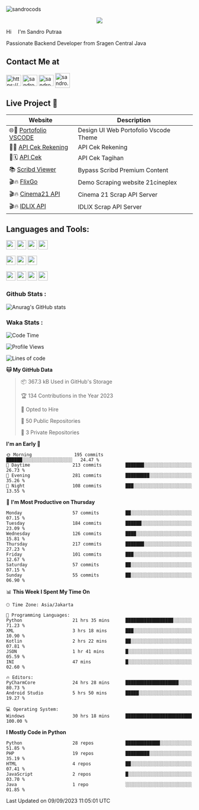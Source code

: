 

![sandrocods](https://cardivo.vercel.app/api?name=Martinus%20Krisandro%20Perdana%20Putra&description=Junior%20Backend%20Developer&image=https://avatars.githubusercontent.com/u/59155826?v=4&backgroundColor=%23ecf0f1)
<p align="center" style="p3">
<a href="https://github.com/antonkomarev/github-profile-views-counter">
    <img align="center"  src="https://komarev.com/ghpvc/?username=sandrocods&style=for-the-badge">
</a>
</p>

Hi <img src="https://media.giphy.com/media/hvRJCLFzcasrR4ia7z/giphy.gif" width="10px"> I'm Sandro Putraa

Passionate Backend Developer from Sragen Central Java

## Contact Me at

<p align="left">
    <a href="https://www.linkedin.com/in/sandro-putraa-34b80a19b/" target="blank"><img align="center" src="https://raw.githubusercontent.com/rahuldkjain/github-profile-readme-generator/master/src/images/icons/Social/linked-in-alt.svg" alt="https://www.linkedin.com/in/sandro-putraa-34b80a19b/" height="30" width="40" /></a>
    <a href="https://fb.com/sandro.putraaa" target="blank"><img align="center" src="https://raw.githubusercontent.com/rahuldkjain/github-profile-readme-generator/master/src/images/icons/Social/facebook.svg" alt="sandro.putraaa" height="30" width="40" /></a>
    <a href="https://instagram.com/sandro.putraa" target="blank"><img align="center" src="https://raw.githubusercontent.com/rahuldkjain/github-profile-readme-generator/master/src/images/icons/Social/instagram.svg" alt="sandro.putraa" height="30" width="40" /></a>
    <a href="https://wakatime.com/@sandrocods" target="blank"><img align="center" src="https://wakatime.com/static/img/wakatime-logo-text-vertical.png" alt="sandro.putraa" height="40" width="40" /></a>
   
</p>

## Live Project 🚀


| Website             | Description     |
| ----------------- | --- |
| 🌐👤 [Portofolio VSCODE](http://47.88.53.4:1872/porto/)| Design UI Web Portofolio Vscode Theme |
| 📑👤 [API Cek Rekening](http://47.88.53.4:3333/api/docs) | API Cek Rekening |
| 📑🗓 [API Cek](http://47.88.53.4:1111/api/docs) | API Cek Tagihan |
| 📚 [Scribd Viewer](http://sandroputraa.my.id/scribd/) | Bypass Scribd Premium Content |
| 🎬🔥 [FlixGo](https://testflsk.sandroputraa.com/) | Demo Scraping website 21cineplex  |
| 🎬🔥 [Cinema21 API](https://cinema-21-scrapper.vercel.app/) | Cinema 21 Scrap API Server |
| 🎬🔥 [IDLIX API](https://idlix-api.vercel.app/) | IDLIX Scrap API Server |



## Languages and Tools:

<img src="https://img.shields.io/badge/-Git-white?style=for-the-badge&logo=git" height="25" /></img>
<img src="https://img.shields.io/badge/-GitHub-white?style=for-the-badge&logo=github&logoColor=007ACC" height="25" /></img> <img src="https://img.shields.io/badge/-VS%20Code-white?style=for-the-badge&logo=visual-studio-code&logoColor=007ACC" height="25" /></img> <img src="https://img.shields.io/badge/-Pycharm-white?style=for-the-badge&logo=pycharm&logoColor=007ACC" height="25" /></img>

<img src="https://img.shields.io/badge/-Laravel-white?style=for-the-badge&logo=laravel&logoColor=007ACC" height="25" /></img>
<img src="https://img.shields.io/badge/-Flask-white?style=for-the-badge&logo=flask&logoColor=007ACC" height="25" /></img>
<img src="https://img.shields.io/badge/-Selenium-white?style=for-the-badge&logo=selenium&logoColor=007ACC" height="25" /></img>

<img src="https://img.shields.io/badge/-Python-white?style=for-the-badge&logo=python&logoColor=007ACC" height="25" /></img>
<img src="https://img.shields.io/badge/-Php-white?style=for-the-badge&logo=php&logoColor=007ACC" height="25" /></img>
<img src="https://img.shields.io/badge/-java-white?style=for-the-badge&logo=java&logoColor=007ACC" height="25" /></img>
<img src="https://img.shields.io/badge/-c++-white?style=for-the-badge&logo=c%2B%2B&logoColor=007ACC" height="25" /></img>



### Github Stats :
![Anurag's GitHub stats](https://github-readme-stats.vercel.app/api?username=sandrocods&show_icons=true&theme=transparent)


### Waka Stats :
<!--START_SECTION:waka-->
![Code Time](http://img.shields.io/badge/Code%20Time-1%2C087%20hrs%2046%20mins-blue)

![Profile Views](http://img.shields.io/badge/Profile%20Views-3-blue)

![Lines of code](https://img.shields.io/badge/From%20Hello%20World%20I%27ve%20Written-1.4%20million%20lines%20of%20code-blue)

**🐱 My GitHub Data** 

> 📦 367.3 kB Used in GitHub's Storage 
 > 
> 🏆 134 Contributions in the Year 2023
 > 
> 💼 Opted to Hire
 > 
> 📜 50 Public Repositories 
 > 
> 🔑 3 Private Repositories 
 > 
**I'm an Early 🐤** 

```text
🌞 Morning                195 commits         ██████░░░░░░░░░░░░░░░░░░░   24.47 % 
🌆 Daytime                213 commits         ███████░░░░░░░░░░░░░░░░░░   26.73 % 
🌃 Evening                281 commits         █████████░░░░░░░░░░░░░░░░   35.26 % 
🌙 Night                  108 commits         ███░░░░░░░░░░░░░░░░░░░░░░   13.55 % 
```
📅 **I'm Most Productive on Thursday** 

```text
Monday                   57 commits          ██░░░░░░░░░░░░░░░░░░░░░░░   07.15 % 
Tuesday                  184 commits         ██████░░░░░░░░░░░░░░░░░░░   23.09 % 
Wednesday                126 commits         ████░░░░░░░░░░░░░░░░░░░░░   15.81 % 
Thursday                 217 commits         ███████░░░░░░░░░░░░░░░░░░   27.23 % 
Friday                   101 commits         ███░░░░░░░░░░░░░░░░░░░░░░   12.67 % 
Saturday                 57 commits          ██░░░░░░░░░░░░░░░░░░░░░░░   07.15 % 
Sunday                   55 commits          ██░░░░░░░░░░░░░░░░░░░░░░░   06.90 % 
```


📊 **This Week I Spent My Time On** 

```text
🕑︎ Time Zone: Asia/Jakarta

💬 Programming Languages: 
Python                   21 hrs 35 mins      ██████████████████░░░░░░░   71.23 % 
XML                      3 hrs 18 mins       ███░░░░░░░░░░░░░░░░░░░░░░   10.90 % 
Kotlin                   2 hrs 22 mins       ██░░░░░░░░░░░░░░░░░░░░░░░   07.81 % 
JSON                     1 hr 41 mins        █░░░░░░░░░░░░░░░░░░░░░░░░   05.59 % 
INI                      47 mins             █░░░░░░░░░░░░░░░░░░░░░░░░   02.60 % 

🔥 Editors: 
PyCharmCore              24 hrs 28 mins      ████████████████████░░░░░   80.73 % 
Android Studio           5 hrs 50 mins       █████░░░░░░░░░░░░░░░░░░░░   19.27 % 

💻 Operating System: 
Windows                  30 hrs 18 mins      █████████████████████████   100.00 % 
```

**I Mostly Code in Python** 

```text
Python                   28 repos            █████████████░░░░░░░░░░░░   51.85 % 
PHP                      19 repos            █████████░░░░░░░░░░░░░░░░   35.19 % 
HTML                     4 repos             ██░░░░░░░░░░░░░░░░░░░░░░░   07.41 % 
JavaScript               2 repos             █░░░░░░░░░░░░░░░░░░░░░░░░   03.70 % 
Java                     1 repo              ░░░░░░░░░░░░░░░░░░░░░░░░░   01.85 % 
```




 Last Updated on 09/09/2023 11:05:01 UTC
<!--END_SECTION:waka-->
